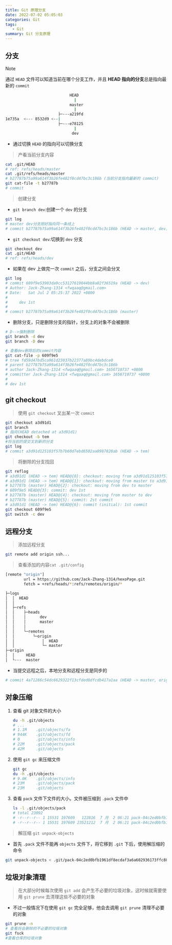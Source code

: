 ```yaml
---
title: Git 原理分支
date: 2022-07-02 05:05:03
categories: Git
tags:
   - Git
summary: Git 分支原理
---
```


## 分支

> [!NOTE]
> 通过 `HEAD` 文件可以知道当前在哪个分支工作，并且 **HEAD 指向的分支**总是指向最新的 `commit`

```bash
                            HEAD
                              |
                            master
                              |
                       ├─---a219fd
1e735a  <--- 8532d9 <--|     
                       ├─---e78125
                              |
                             dev
```

- 通过切换 `HEAD` 的指向可以切换分支

> 产看当前分支内容

```bash
cat .git/HEAD
# ref: refs/heads/master
cat .git/refs/heads/master
# b27787b75a99a614f3b26fe482f0cd47bc3c186b (当前分支指向最新的 commit)
git cat-file -t b27787b
# commit
```

> 创建分支

- `git branch dev`:创建一个 `dev` 的分支

```bash
git log
# master dev分支刚好指向同一条线上   
# commit b27787b75a99a614f3b26fe482f0cd47bc3c186b (HEAD -> master, dev)
```

- `git checkout dev`:切换到 `dev` 分支

```bash
git checkout dev
cat .git/HEAD
# ref: refs/heads/dev
```

- 如果在 dev 上做完一次 `commit` 之后，分支之间会分叉

```bash
git log
# commit 609f9e53903da9cc53127619044bb8a02f36519a (HEAD -> dev)
# Author: Jack-Zhang-1314 <fwqaaq@gmail.com>
# Date:   Sat Jul 2 05:25:37 2022 +0800
# 
#     dev 1st
# 
# commit b27787b75a99a614f3b26fe482f0cd47bc3c186b (master)
```

- 删除分支，只是删除分支的指针，分支上的对象不会被删除

```bash
# D-->强制删除
git branch -d dev
git branch -D dev

# 查看dev删除后的commit内容
git cat-file -p 609f9e5
# tree fd59d47bd5ca961d23037b22377a89bc4debdce0
# parent b27787b75a99a614f3b26fe482f0cd47bc3c186b
# author Jack-Zhang-1314 <fwqaaq@gmail.com> 1656710737 +0800
# committer Jack-Zhang-1314 <fwqaaq@gmail.com> 1656710737 +0800
# 
# dev 1st
```

## git checkout

> 使用 `git checkout` 叉出某一次 `commit`

```bash
git checkout a3d91d1
git branch
# 指向(HEAD detached at a3d91d1)
git checkout -b tem
#将当前的提交叉到新的分支
git log 
# commit a3d91d125103f57b7b60d7ebd6502aa0987828ab (HEAD -> tem)
```

> 将删除的分支找回

```bash
git reflog
# a3d91d1 (HEAD -> tem) HEAD@{0}: checkout: moving from a3d91d125103f57b7b60d7ebd6502aa0987828ab to tem
# a3d91d1 (HEAD -> tem) HEAD@{1}: checkout: moving from master to a3d91d12
# b27787b (master) HEAD@{2}: checkout: moving from dev to master
# 609f9e5 HEAD@{3}: commit: dev 1st
# b27787b (master) HEAD@{4}: checkout: moving from master to dev
# b27787b (master) HEAD@{5}: commit: 2st commit
# a3d91d1 (HEAD -> tem) HEAD@{6}: commit (initial): 1st commit
git checkout 609f9e5
git switch -c dev
```

## 远程分支

> 添加远程分支

```bash
git remote add origin ssh...
```

> 查看添加的内容`cat .git/config`

```bash
[remote "origin"]
        url = https://github.com/Jack-Zhang-1314/hexoPage.git
        fetch = +refs/heads/*:refs/remotes/origin/*
```

```bash
├─logs
│  │  HEAD
│  │
│  ├─refs
│  │    ├─heads
│  │    │      dev
│  │    │      master
│  │    │
│  │    └─remotes
│  │        └─origin
│  │            │  HEAD
│  │            └─ master
├─origin
│  │     HEAD
│  └---  master
```

- 当提交远程之后，本地分支和远程分支是同步的

```bash
# commit 4a71286c54dc6629322f13cfded0dfcdb417a1aa (HEAD -> master, origin/master, origin/HEAD)
```

## 对象压缩

1. 查看 git 对象文件的大小

   ```bash
   du -h .git/objects
   # ...
   # 1.1M    .git/objects/fa
   # 944K    .git/objects/fd
   # 0       .git/objects/info
   # 22M     .git/objects/pack
   # 42M     .git/objects
   ```

2. 使用 `git gc` 来压缩文件

   ```bash
   git gc
   du -h .git/objects
   # 9.0K    .git/objects/info
   # 23M     .git/objects/pack
   # 23M     .git/objects
   ```

3. 查看 `pack` 文件下文件的大小。文件被压缩到 `.pack` 文件中

   ```bash
   ls -l .git/objects/pack
   # total 23092
   # -r--r--r-- 1 15531 197609   122816  7 月  2 06:21 pack-04c2ed0bfb1961df8ecdaf3a6a602936173ffc88.idx
   # -r--r--r-- 1 15531 197609 23521212  7 月  2 06:21 pack-04c2ed0bfb1961df8ecdaf3a6a602936173ffc88.pack
   ```

> 解压缩 `git unpack-objects`

- 首先 `.pack` 文件不能再 `objects` 文件下，将它移到 `.git` 下后，使用解压缩的命令

```bash
git unpack-objects < .git/pack-04c2ed0bfb1961df8ecdaf3a6a602936173ffc88.pack
```

## 垃圾对象清理

> 在大部分时候每次使用 `git add` 会产生不必要的垃圾对象，这时候就需要使用 `git prune` 去清理这些不必要的对象

- 不过一般情况下在使用 `git gc` 完全足够，他会去调用 `git prune` 清理不必要的对象

```bash
git prune -n
# 查看将会删除的不必要的垃圾对象
git fsck
#查看仓库的垃圾对象
```
